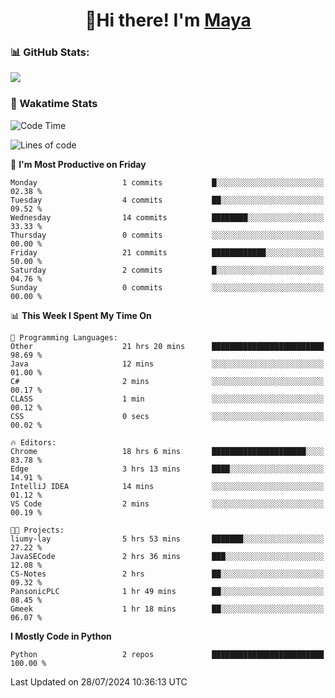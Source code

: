  <h1 align="center">👋Hi there! I'm <a href="https://liumyblog.cn">Maya</a></h1>

### 📊 GitHub Stats:
<p href="https://github.com/anuraghazra/github-readme-stats">
<img align="left" src="https://github-readme-stats.vercel.app/api?username=liumy-lay&show_icons=true&title_color=ffffff&icon_color=ffffff&text_color=ffffff&bg_color=D80835&hide_title=true" />
</p>
<br clear="left"/>

### 🚀 Wakatime Stats
<!--START_SECTION:waka-->
![Code Time](http://img.shields.io/badge/Code%20Time-72%20hrs%201%20min-blue)

![Lines of code](https://img.shields.io/badge/From%20Hello%20World%20I%27ve%20Written-0%20lines%20of%20code-blue)

📅 **I'm Most Productive on Friday** 

```text
Monday                   1 commits           █░░░░░░░░░░░░░░░░░░░░░░░░   02.38 % 
Tuesday                  4 commits           ██░░░░░░░░░░░░░░░░░░░░░░░   09.52 % 
Wednesday                14 commits          ████████░░░░░░░░░░░░░░░░░   33.33 % 
Thursday                 0 commits           ░░░░░░░░░░░░░░░░░░░░░░░░░   00.00 % 
Friday                   21 commits          ████████████░░░░░░░░░░░░░   50.00 % 
Saturday                 2 commits           █░░░░░░░░░░░░░░░░░░░░░░░░   04.76 % 
Sunday                   0 commits           ░░░░░░░░░░░░░░░░░░░░░░░░░   00.00 % 
```


📊 **This Week I Spent My Time On** 

```text
💬 Programming Languages: 
Other                    21 hrs 20 mins      █████████████████████████   98.69 % 
Java                     12 mins             ░░░░░░░░░░░░░░░░░░░░░░░░░   01.00 % 
C#                       2 mins              ░░░░░░░░░░░░░░░░░░░░░░░░░   00.17 % 
CLASS                    1 min               ░░░░░░░░░░░░░░░░░░░░░░░░░   00.12 % 
CSS                      0 secs              ░░░░░░░░░░░░░░░░░░░░░░░░░   00.02 % 

🔥 Editors: 
Chrome                   18 hrs 6 mins       █████████████████████░░░░   83.78 % 
Edge                     3 hrs 13 mins       ████░░░░░░░░░░░░░░░░░░░░░   14.91 % 
IntelliJ IDEA            14 mins             ░░░░░░░░░░░░░░░░░░░░░░░░░   01.12 % 
VS Code                  2 mins              ░░░░░░░░░░░░░░░░░░░░░░░░░   00.19 % 

🐱‍💻 Projects: 
liumy-lay                5 hrs 53 mins       ███████░░░░░░░░░░░░░░░░░░   27.22 % 
JavaSECode               2 hrs 36 mins       ███░░░░░░░░░░░░░░░░░░░░░░   12.08 % 
CS-Notes                 2 hrs               ██░░░░░░░░░░░░░░░░░░░░░░░   09.32 % 
PansonicPLC              1 hr 49 mins        ██░░░░░░░░░░░░░░░░░░░░░░░   08.45 % 
Gmeek                    1 hr 18 mins        ██░░░░░░░░░░░░░░░░░░░░░░░   06.07 % 
```

**I Mostly Code in Python** 

```text
Python                   2 repos             █████████████████████████   100.00 % 
```




 Last Updated on 28/07/2024 10:36:13 UTC
<!--END_SECTION:waka-->
